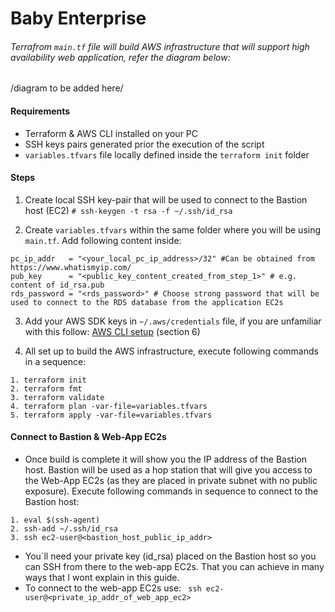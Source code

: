 # Baby Enterprise 

###### Terrafrom `main.tf` file will build AWS infrastructure that will support high availability web application, refer the diagram below:

/diagram to be added here/

#### Requirements
- Terraform & AWS CLI installed on your PC
- SSH keys pairs generated prior the execution of the script
- `variables.tfvars` file locally defined inside the `terraform init` folder

#### Steps
1. Create local SSH key-pair that will be used to connect to the Bastion host (EC2) `# ssh-keygen -t rsa -f ~/.ssh/id_rsa`

2. Create `variables.tfvars` within the same folder where you will be using `main.tf`. Add following content inside:
```
pc_ip_addr   = "<your_local_pc_ip_address>/32" #Can be obtained from https://www.whatismyip.com/
pub_key      = "<public_key_content_created_from_step_1>" # e.g. content of id_rsa.pub
rds_password = "<rds_password>" # Choose strong password that will be used to connect to the RDS database from the application EC2s
``` 
3. Add your AWS SDK keys in `~/.aws/credentials` file, if you are unfamiliar with this follow: [AWS CLI setup](https://docs.aws.amazon.com/cli/latest/userguide/cli-chap-configure.html) (section 6)

4. All set up to build the AWS infrastructure, execute following commands in a sequence:
```
1. terraform init
2. terraform fmt
3. terraform validate
4. terraform plan -var-file=variables.tfvars
5. terraform apply -var-file=variables.tfvars
```

#### Connect to Bastion & Web-App EC2s
- Once build is complete it will show you the IP address of the Bastion host. Bastion will be used as a hop station that will give you access to the Web-App EC2s (as they are placed in private subnet with no public exposure). Execute following commands in sequence to connect to the Bastion host:
```
1. eval $(ssh-agent)
2. ssh-add ~/.ssh/id_rsa
3. ssh ec2-user@<bastion_host_public_ip_addr>
```
- You`ll need your private key (id_rsa) placed on the Bastion host so you can SSH from there to the web-app EC2s. That you can achieve in many ways that I wont explain in this guide.
- To connect to the web-app EC2s use: `	ssh ec2-user@<private_ip_addr_of_web_app_ec2>`